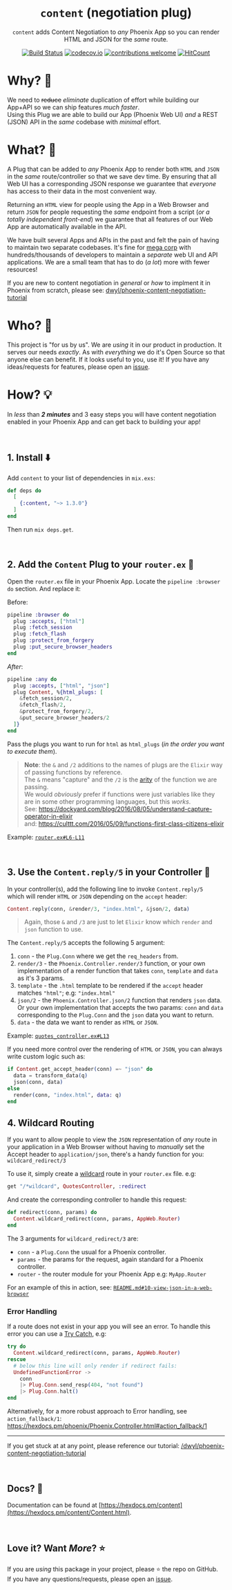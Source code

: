 <div align="center">

# `content` (negotiation plug)

`content` adds Content Negotiation
to _any_ Phoenix App
so you can render HTML and JSON for the _same_ route.

[![Build Status](https://img.shields.io/travis/dwyl/content/master.svg?style=flat-square)](https://travis-ci.org/dwyl/content)
[![codecov.io](https://img.shields.io/codecov/c/github/dwyl/content/master.svg?style=flat-square)](https://codecov.io/github/dwyl/content?branch=master)
[![contributions welcome](https://img.shields.io/badge/contributions-welcome-brightgreen.svg?style=flat-square)](https://github.com/dwyl/content/issues)
[![HitCount](https://hits.dwyl.com/dwyl/content.svg?style=flat-square&show=unique)](https://hits.dwyl.com/dwyl/content)

</div>

# Why? 🤷

We need to ~~reduce~~ _eliminate_ duplication of effort
while building our App+API so we can ship features _much faster_. <br />
Using this Plug we are able to build our App (Phoenix Web UI)
_and_ a REST (JSON) API in the _same_ codebase with _minimal_ effort.


# What? 💭

A Plug that can be added to _any_ Phoenix App
to render both `HTML` and `JSON` in the _same_ route/controller
so that we save dev time.
By ensuring that all Web UI
has a corresponding JSON response
we guarantee that _everyone_ has
access to their data in the most convenient way.

Returning an `HTML` view for people using the App in a Web Browser
and return `JSON` for people requesting the _same_ endpoint
from a script (_or a totally independent front-end_)
we guarantee that all features of our Web App
are automatically available in the API.

We have built several Apps and APIs in the past
and felt the pain of having to maintain
two separate codebases.
It's fine for
[mega corp](https://en.wikipedia.org/wiki/Evil_corporation)
with hundreds/thousands
of developers to maintain a _separate_ web UI
and API applications.
We are a small team
that has to do (_a lot_) more with fewer resources!

If you are new to content negotiation in _general_
or _how_ to implment it in Phoenix from scratch,
please see:
[dwyl/phoenix-content-negotiation-tutorial](https://github.com/dwyl/phoenix-content-negotiation-tutorial)

# Who? 👥

This project is "for us by us".
We are _using_ it in our product in production.
It serves our needs _exactly_.
As with _everything_ we do it's Open Source
so that anyone else can benefit.
If it looks useful to you, use it!
If you have any ideas/requests for features,
please open an
[issue](https://github.com/dwyl/content/issues).


# How? 💡

In _less_ than ***2 minutes*** and 3 easy steps
you will have content negotiation enabled
in your Phoenix App
and can get back to building your app!


<br />

## 1. Install ⬇️

Add `content` to your list of dependencies in `mix.exs`:

```elixir
def deps do
  [
    {:content, "~> 1.3.0"}
  ]
end
```

Then run `mix deps.get`.

<br />

## 2. Add the `Content` Plug to your `router.ex` 🔧

Open the `router.ex` file in your Phoenix App.
Locate the `pipeline :browser do` section.
And replace it:

Before:

```elixir
pipeline :browser do
  plug :accepts, ["html"]
  plug :fetch_session
  plug :fetch_flash
  plug :protect_from_forgery
  plug :put_secure_browser_headers
end
```

_After_:

```elixir
pipeline :any do
  plug :accepts, ["html", "json"]
  plug Content, %{html_plugs: [
    &fetch_session/2,
    &fetch_flash/2,
    &protect_from_forgery/2,
    &put_secure_browser_headers/2
  ]}
end
```

Pass the plugs you want to run for `html`
as `html_plugs` (_in the order you want to execute them_).

> **Note**: the `&` and `/2` additions to the names of plugs
are the `Elixir` way of passing functions by reference. <br />
The `&` means "capture" and the `/2` is the
[arity](https://en.wikipedia.org/wiki/Arity)
of the function we are passing. <br />
We would _obviously_ prefer if functions were just variables
like they are in some other programming languages,
but this _works_. <br />
See:
https://dockyard.com/blog/2016/08/05/understand-capture-operator-in-elixir <br />
and:
https://culttt.com/2016/05/09/functions-first-class-citizens-elixir

Example:
[`router.ex#L6-L11`](https://github.com/dwyl/phoenix-content-negotiation-tutorial/blob/22501adbbe8159d28b37f39d912519f39346d1bd/lib/app_web/router.ex#L6-L11)

<br />

## 3. Use the `Content.reply/5` in your Controller 📣

In your controller(s),
add the following line to invoke `Content.reply/5` <br />
which will render `HTML` or `JSON`
depending on the `accept` header:

```elixir
Content.reply(conn, &render/3, "index.html", &json/2, data)
```

> Again, those `&` and `/3` are just to let `Elixir`
know which `render` and `json` function to use.

The `Content.reply/5` accepts the following 5 argument:
1. `conn` - the `Plug.Conn` where we get the `req_headers` from.
2. `render/3` - the `Phoenix.Controller.render/3` function,
  or your own implementation of a render function that
  takes `conn`, `template` and `data` as it's 3 params.
3. `template` - the `.html` template to be rendered
  if the `accept` header matches `"html"`; e.g: `"index.html"`
4. `json/2` - the `Phoenix.Controller.json/2` function
  that renders `json` data.
  Or your own implementation that accepts the two params:
  `conn` and `data` corresponding to the `Plug.Conn`
  and the `json` data you want to return.
5. `data` - the data we want to render as `HTML` or `JSON`.


Example:
[`quotes_controller.ex#L13`](https://github.com/dwyl/phoenix-content-negotiation-tutorial/blob/22501adbbe8159d28b37f39d912519f39346d1bd/lib/app_web/controllers/quotes_controller.ex#L13)


If you need more control over the rendering of `HTML` or `JSON`,
you can always write custom logic such as:

```elixir
if Content.get_accept_header(conn) =~ "json" do
  data = transform_data(q)
  json(conn, data)
else
  render(conn, "index.html", data: q)
end
```

## 4. Wildcard Routing

If you want to allow people to view the `JSON` representation
of _any_ route in your application in a Web Browser
without having to _manually_ set the Accept header 
to `application/json`, there's a handy function for you:
`wildcard_redirect/3`

To use it, simply create a 
[wildcard](https://stackoverflow.com/questions/32189311/catch-all-wildcard-route) 
route in your `router.ex` file.
e.g:

```elixir
get "/*wildcard", QuotesController, :redirect
```

And create the corresponding controller to handle this request:

```elixir
def redirect(conn, params) do
  Content.wildcard_redirect(conn, params, AppWeb.Router)
end
```

The 3 arguments for `wildcard_redirect/3` are:
+ `conn` - a `Plug.Conn` the usual for a Phoenix controller.
+ `params` - the params for the request, again standard for a Phoenix controller.
+ `router` - the router module for your Phoenix App e.g: `MyApp.Router`

For an example of this in action, see:
[`README.md#10-view-json-in-a-web-browser`](https://github.com/dwyl/phoenix-content-negotiation-tutorial/blob/8f34f205427d6cb6eeec79d111531235e9e122fc/README.md#10-view-json-in-a-web-browser)



### Error Handling

If a route does not exist in your app you will see an error.
To handle this error you can use a
[Try Catch](https://elixir-lang.org/getting-started/try-catch-and-rescue.html#errors),
e.g:

```elixir
try do
  Content.wildcard_redirect(conn, params, AppWeb.Router)
rescue
  # below this line will only render if redirect fails:
  UndefinedFunctionError ->
    conn
    |> Plug.Conn.send_resp(404, "not found")
    |> Plug.Conn.halt()
end
```

Alternatively, for a more robust approach to 
Error handling, see `action_fallback/1`:
https://hexdocs.pm/phoenix/Phoenix.Controller.html#action_fallback/1

<hr />

If you get stuck at at any point,
please reference our tutorial:
[/dwyl/phoenix-content-negotiation-tutorial](https://github.com/dwyl/phoenix-content-negotiation-tutorial#part-2)

<br />

## Docs? 📖

Documentation can be found at
[https://hexdocs.pm/content](https://hexdocs.pm/content/Content.html).

<br />

## Love it? Want _More_? ⭐

If you are _using_ this package in your project,
please ⭐ the repo on GitHub. <br />
If you have any questions/requests,
please open an [issue](https://github.com/dwyl/content/issues).
